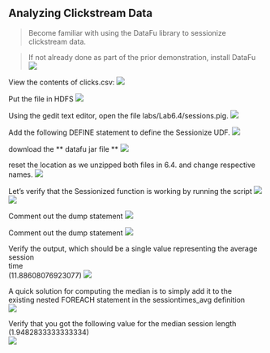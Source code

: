 ## **Analyzing Clickstream Data**

>Become familiar with using the DataFu library to sessionize clickstream data.

>If not already done as part of the prior demonstration, install DataFu
![](https://github.com/pritammajgaonkar/assignments026/blob/Big-data/big%20data/images/pig-advance-3/1.PNG)

View the contents of clicks.csv:
![](https://github.com/pritammajgaonkar/assignments026/blob/Big-data/big%20data/images/pig-advance-3/2.PNG)

Put the file in HDFS
![](https://github.com/pritammajgaonkar/assignments026/blob/Big-data/big%20data/images/pig-advance-3/3.PNG)

Using the gedit text editor, open the file labs/Lab6.4/sessions.pig.
![](https://github.com/pritammajgaonkar/assignments026/blob/Big-data/big%20data/images/pig-advance-3/4.PNG)

Add the following DEFINE statement to define the Sessionize UDF.
![](https://github.com/pritammajgaonkar/assignments026/blob/Big-data/big%20data/images/pig-advance-3/5.PNG)

download the ** datafu jar file **
![](https://github.com/pritammajgaonkar/assignments026/blob/Big-data/big%20data/images/pig-advance-3/6.PNG)

reset the location as we unzipped both files in 6.4. and change respective names.
![](https://github.com/pritammajgaonkar/assignments026/blob/Big-data/big%20data/images/pig-advance-3/7.PNG)

Let’s verify that the Sessionized function is working by running the script
![](https://github.com/pritammajgaonkar/assignments026/blob/Big-data/big%20data/images/pig-advance-3/8.1.PNG)
![](https://github.com/pritammajgaonkar/assignments026/blob/Big-data/big%20data/images/pig-advance-3/8.2.PNG)

Comment out the dump statement
![](https://github.com/pritammajgaonkar/assignments026/blob/Big-data/big%20data/images/pig-advance-3/9.PNG)

Comment out the dump statement
![](https://github.com/pritammajgaonkar/assignments026/blob/Big-data/big%20data/images/pig-advance-3/10.PNG)

Verify the output, which should be a single value representing the average session <br/>
time <br/>
(11.88608076923077)
![](https://github.com/pritammajgaonkar/assignments026/blob/Big-data/big%20data/images/pig-advance-3/11.PNG)

A quick solution for computing the median is to simply add it to the <br/>
existing nested FOREACH statement in the sessiontimes_avg definition<br/>
![](https://github.com/pritammajgaonkar/assignments026/blob/Big-data/big%20data/images/pig-advance-3/12.PNG)

Verify that you got the following value for the median session length <br/>
(1.9482833333333334) <br/>
![](https://github.com/pritammajgaonkar/assignments026/blob/Big-data/big%20data/images/pig-advance-3/13.PNG)
